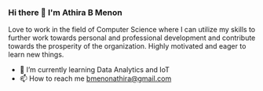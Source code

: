 ### Hi there 👋 I'm Athira B Menon
Love to work in the field of Computer Science where I can utilize my skills to further work towards personal and professional development and contribute towards the prosperity of the organization. Highly motivated and eager to learn new things.

- 🌱 I’m currently learning Data Analytics and IoT
- 📫 How to reach me bmenonathira@gmail.com
<!--
**bmenonathira/bmenonathira** is a ✨ _special_ ✨ repository because its `README.md` (this file) appears on your GitHub profile.
[README.md](https://github.com/bmenonathira/bmenonathira/files/6759813/README.md)


- 🌱 I’m currently learning Data Analytics and IoT
- 📫 How to reach me bmenonathira@gmail.com

-->
